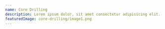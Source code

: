 ```yaml
---
name: Core Drilling
description: Lorem ipsum dolor, sit amet consectetur adipisicing elit. Quasi voluptates molestias sequi deserunt corrupti magnam nihil itaque nemo maiores. Distinctio, rerum. Sunt natus vitae, dolore at, quidem minima qui fugiat nobis quae consectetur tempore saepe expedita ducimus odit iste excepturi ut nulla tenetur veniam. Consequatur ratione cupiditate enim reiciendis, odit impedit amet illum. Unde ipsam explicabo nostrum earum commodi sapiente ut. Assumenda sapiente soluta ratione commodi. Rerum itaque aliquid ad pariatur numquam excepturi aspernatur. Et, doloremque numquam officiis eos doloribus exercitationem perferendis quasi placeat, nam velit magni rerum nesciunt quibusdam provident inventore culpa ex? Sequi eos magnam tenetur impedit non.rem
featuredImage: core-drilling/image1.png
---
```

